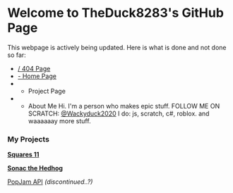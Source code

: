# Welcome to TheDuck8283's GitHub Page
This webpage is actively being updated.
Here is what is done and not done so far:
* [/ 404 Page](https://theduck8283.github.io/404)
* [- Home Page](https://theduck8283.github.io)
* - Project Page
* - About Me
Hi. I'm a person who makes epic stuff.
FOLLOW ME ON SCRATCH: [@Wackyduck2020](https://scratch.mit.edu/users/Wackyduck2020/)
I do:
js, scratch, c#, roblox.
and waaaaaay more stuff.

### My Projects
[**Squares 11**](https://theduck8283.github.io/Squares%2011%20Setup)                                

[**Sonac the Hedhog**](https://theduck8283.github.io/sonacthehedhog/)   

[PopJam API](https://github.com/TheDuck8283/PopJamAPI) *(discontinued..?)*   


<link rel="javascript" href="sw.js">
<link rel="manifest" href="manifest.json">
